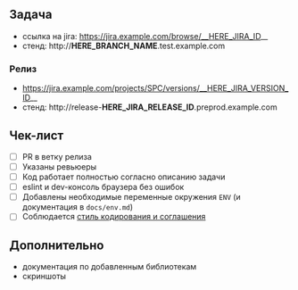 ## Задача
- ссылка на jira: https://jira.example.com/browse/__HERE_JIRA_ID__
- стенд: http://__HERE_BRANCH_NAME__.test.example.com

### Релиз
* https://jira.example.com/projects/SPC/versions/__HERE_JIRA_VERSION_ID__
* стенд: http://release-__HERE_JIRA_RELEASE_ID__.preprod.example.com

## Чек-лист
- [ ] PR в ветку релиза
- [ ] Указаны ревьюеры
- [ ] Код работает полностью согласно описанию задачи
- [ ] eslint и dev-консоль браузера без ошибок
- [ ] Добавлены необходимые переменные окружения `ENV` (и документация в `docs/env.md`)
- [ ] Соблюдается [стиль кодирования и соглашения](https://github.com/csssr-team/hr.csssr.ru/wiki/Code-style)

## Дополнительно
* документация по добавленным библиотекам
* скриншоты
